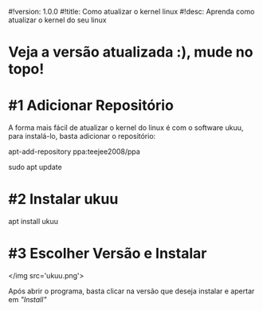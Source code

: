 #!version: 1.0.0
#!title: Como atualizar o kernel linux
#!desc: Aprenda como atualizar o kernel do seu linux

# Veja a versão atualizada :), mude no topo!

# #1 Adicionar Repositório

A forma mais fácil de atualizar o kernel do linux é com o software ukuu, para instalá-lo, basta adicionar o repositório:

<cmd>apt-add-repository ppa:teejee2008/ppa</cmd>

<cmd>sudo apt update</cmd>

# #2 Instalar ukuu
<cmd>apt install ukuu</cmd>

# #3 Escolher Versão e Instalar
</img src='ukuu.png'>

Após abrir o programa, basta clicar na versão que deseja instalar e apertar em <i>"Install"</i>

<scripts>
	</file tag='script-file' src='ukuu_install.sh' name='ukuu_install.sh'>
</scripts>